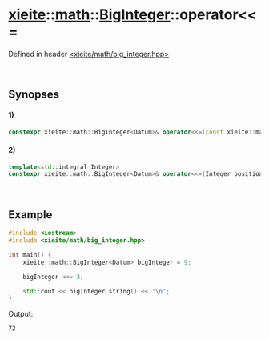 # [xieite](../../../../../xieite.md)\:\:[math](../../../../../math.md)\:\:[BigInteger<Datum>](../../../../big_integer.md)\:\:operator\<\<=
Defined in header [<xieite/math/big_integer.hpp>](../../../../../../../include/xieite/math/big_integer.hpp)

&nbsp;

## Synopses
#### 1)
```cpp
constexpr xieite::math::BigInteger<Datum>& operator<<=(const xieite::math::BigInteger<Datum>& positions) noexcept;
```
#### 2)
```cpp
template<std::integral Integer>
constexpr xieite::math::BigInteger<Datum>& operator<<=(Integer positions) noexcept;
```

&nbsp;

## Example
```cpp
#include <iostream>
#include <xieite/math/big_integer.hpp>

int main() {
    xieite::math::BigInteger<Datum> bigInteger = 9;

    bigInteger <<= 3;

    std::cout << bigInteger.string() << '\n';
}
```
Output:
```
72
```
